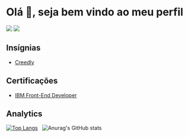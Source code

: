 # Olá 👋, seja bem vindo ao meu perfil 
<p align="left">
  <a href="https://www.linkedin.com/in/antonio-ramon/"><img src="https://img.shields.io/badge/LinkedIn-0077B5?style=for-the-badge&logo=linkedin&logoColor=white"></a>
  <a href="https://www.coursera.org/user/e4a6a3238f4047bdeb4c2bb44a29ea4f"><img src="https://img.shields.io/badge/Coursera-%230056D2.svg?style=for-the-badge&logo=Coursera&logoColor=white"></a>
</p>

## Insígnias
- [Creedly](https://www.credly.com/users/antonio-ramon-alves-silva)

## Certificações
- [IBM Front-End Developer](https://www.coursera.org/account/accomplishments/professional-cert/Z6P32FK6YPHE)
  

## Analytics
<div align="justify">
  
  [![Top Langs](https://github-readme-stats-git-masterrstaa-rickstaa.vercel.app/api/top-langs/?username=Antonio-Ramon&layout=compact&theme=tokyonight)](https://github.com/Antonio-Ramon/github-readme-stats) &nbsp; ![Anurag's GitHub stats](https://github-readme-stats.vercel.app/api?username=Antonio-Ramon&show_icons=true&theme=tokyonight)
  <!-- [![GitHub Streak](http://github-readme-streak-stats.herokuapp.com?user=Antonio-Ramon&theme=tokyonight&date_format=j%20M%5B%20Y%5D)](https://git.io/streak-stats) -->
</div>
